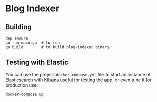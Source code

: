 # Blog Indexer



## Building

    dep ensure
    go run main.go  # to run
    go build        # to build blog-indexer binary


## Testing with Elastic

You can use the project `docker-compose.yml` file to start an instance of Elasticsearch with Kibana useful for testing the app, or even tune it for production use:

    docker-compose up 


